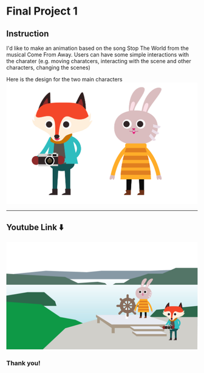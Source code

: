 # Final Project 1

## Instruction
I'd like to make an animation based on the song Stop The World from the musical Come From Away.
Users can have some simple interactions with the charater (e.g. moving charatcers, interacting with the scene and other characters, changing the scenes)

Here is the design for the two main characters <br/>
![](imgs/character.jpg)
___________

## Youtube Link ⬇️
![](imgs/sceneB.jpg)

### Thank you!
